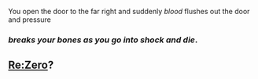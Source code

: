 You open the door to the far right and suddenly *blood* flushes out the door and pressure  
### *breaks your bones as you go into shock and die*.

## [Re:Zero](../README.md)?